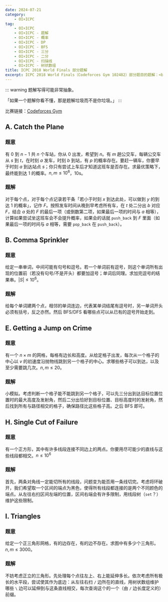 ```yaml
---
date: 2024-07-21
category:
    - OI×ICPC
tag:
    - OI×ICPC
    - OI×ICPC - 题解
    - OI×ICPC - 概率
    - OI×ICPC - DP
    - OI×ICPC - BFS
    - OI×ICPC - 三分
    - OI×ICPC - 二分
    - OI×ICPC - 扫描线
    - OI×ICPC - 树状数组
title: ICPC 2018 World Finals 部分题解
excerpt: ICPC 2018 World Finals（Codeforces Gym 102482）部分题目的题解：<br>A. Catch the Plane<br>B. Comma Sprinkler<br>E. Getting a Jump on Crime<br>H. Single Cut of Failure<br>I. Triangles
---
```


::: warning
题解写得可能非常抽象。

「如果一个题解你看不懂，那是题解垃圾而不是你垃圾。」
:::

比赛链接：[Codeforces Gym](https://codeforces.com/gym/102482)

## A. Catch the Plane
### 题意
有 $0$ 到 $n-1$ 共 $n$ 个车站，你从 $0$ 出发，希望到 $n$。有 $m$ 趟公交车，每辆公交车从 $s$ 到 $t$，在时刻 $a$ 发车，时刻 $b$ 到站，有 $p$ 的概率存在。要赶一辆车，你要早于时刻 $a$ 到达站点 $s$；你只有尝试上车后才知道这班车是否存在。求最优策略下，最终能到达 $1$ 的概率。$n,m\leq 10^6$，10s。

### 题解
对于每个点，对于每个点记录若干条「若小于时刻 $x$ 到达此处，可以做到 $y$ 的到达 $1$ 的概率」，记作 $F$。按照发车时间从晚到早考虑所有车，在 $t$ 处二分出 $b$ 对应 $F$，结合 $a$ 处的 $F$ 的最后一项（或倒数第二项，如果最后一项的时间与 $a$ 相等），计算如果尝试坐这班车会不会提升概率，如果会的话就 `push_back` 到 $F$ 里面（如果最后一项的时间与 $a$ 相等，需要 `pop_back` 在 `push_back`）。

## B. Comma Sprinkler
### 题意
给定一串单词，中间可能有句号和逗号。若一个单词前有逗号，则这个单词所有出现的位置前（若没有句号/不是开头）都要加逗号；单词后同理。求加完逗号的结果串。$|S|\leq 10^6$。

### 题解
给每个单词建两个点，相邻的单词连边，代表某单词结尾有逗号时，另一单词开头必须有括号，反之亦然。然后 BFS/DFS 看哪些点可以从已有的逗号开始走到。

## E. Getting a Jump on Crime
### 题意
有一个 $n \times m$ 的网格，每格有边长和高度。从给定格子出发，每次从一个格子的中心以 $v$ 的初速度沿抛物线跳到另一个格子的中心。求哪些格子可以到达，以及至少需要跳几次。$n,m\leq 20$。

### 题解
小模拟。考虑判断一个格子能不能跳到另一个格子，可以先三分出到达目标位置位置时的最大高度及发射角，然后二分出恰好到目标位置、目标高度时的发射角，然后找到所有与路径相交的格子，确保路径比这些格子高。之后 BFS 即可。

## H. Single Cut of Failure
### 题意
有一个正方形，其中有许多线段连接不同边上的两点。你要用尽可能少的直线与这些线段都相交。$n\leq 10^6$

### 题解
首先，两条对角线一定能切所有的线段，问题变为能否用一条线切完。考虑将环破开，我们希望取一个区间的端点为黑色，使得所有线段都连接的是两个不同颜色的端点。从左往右扫区间左端的位置，区间右端会有许多限制，用线段树（`set`？）维护这些限制。

## I. Triangles
### 题意
给定一个正三角形网格，有的边存在，有的边不存在。求图中有多少个三角形。$n,m\leq 3000$。

### 题解
不妨考虑正立的三角形。先处理每个点往左上、右上能延伸多长。依次考虑所有极长的水平段，尝试使其作为底边：从左往右扫 `/` 边所在的直线，用树状数组维护哪些 `\` 边可以延伸到与这条直线相交，每次查询这个的一个（由 `/` 边长度定义的）前缀。

